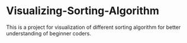 # Visualizing-Sorting-Algorithm
This is a project for visualization of different sorting algorithm for better understanding of beginner coders.

